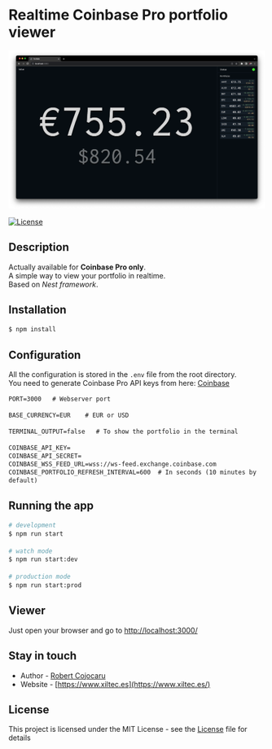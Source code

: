 # Realtime Coinbase Pro portfolio viewer

![Example](public/demo.png)

[![License](https://img.shields.io/badge/license-MIT-blue.svg)](LICENSE)

## Description

Actually available for **Coinbase Pro only**.
<br>
A simple way to view your portfolio in realtime.
<br>
Based on *Nest framework*.

## Installation

```bash
$ npm install
```

## Configuration

All the configuration is stored in the `.env` file from the root directory.
<br>
You need to generate Coinbase Pro API keys from here: [Coinbase](https://pro.coinbase.com/profile/api)

```env
PORT=3000   # Webserver port

BASE_CURRENCY=EUR    # EUR or USD

TERMINAL_OUTPUT=false   # To show the portfolio in the terminal

COINBASE_API_KEY=
COINBASE_API_SECRET=
COINBASE_WSS_FEED_URL=wss://ws-feed.exchange.coinbase.com
COINBASE_PORTFOLIO_REFRESH_INTERVAL=600  # In seconds (10 minutes by default)
```

## Running the app

```bash
# development
$ npm run start

# watch mode
$ npm run start:dev

# production mode
$ npm run start:prod
```

## Viewer

Just open your browser and go to [http://localhost:3000/](http://localhost:3000/)

## Stay in touch

- Author - [Robert Cojocaru](https://github.com/Robertndrei)
- Website - [https://www.xiltec.es](https://www.xiltec.es/)

## License

This project is licensed under the MIT License - see the [License](LICENSE) file for details

